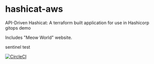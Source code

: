 # hashicat-aws
API-Driven Hashicat: A terraform built application for use in Hashicorp gitops demo

Includes "Meow World" website.

sentinel test

[![CircleCI](https://circleci.com/gh/hashicorp/hashicat-aws.svg?style=svg)](https://circleci.com/gh/hashicorp/hashicat-aws)

